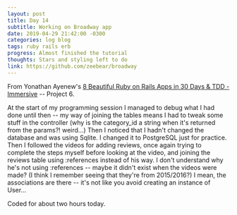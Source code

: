 ```yaml
---
layout: post
title: Day 14
subtitle: Working on Broadway app
date: 2019-04-29 21:42:00 -0300
categories: log blog
tags: ruby rails erb
progress: Almost finished the tutorial
thoughts: Stars and styling left to do
link: https://github.com/zeebear/broadway
---
```

From Yonathan Ayenew's [8 Beautiful Ruby on Rails Apps in 30 Days & TDD - Immersive](https://www.udemy.com/8-beautiful-ruby-on-rails-apps-in-30-days/) -- Project 6.

At the start of my programming session I managed to debug what I had done until then -- my way of joining the tables means I had to tweak some stuff in the controller (why is the category_id a string when it's returned from the params?! weird…) Then I noticed that I hadn't changed the database and was using Sqlite. I changed it to PostgreSQL just for practice. Then I followed the videos for adding reviews, once again trying to complete the steps myself before looking at the video, and joining the reviews table using :references instead of his way. I don't understand why he's not using :references -- maybe it didn't exist when the videos were made? (I think I remember seeing that they're from 2015/2016?) I mean, the associations are there -- it's not like you avoid creating an instance of User…

Coded for about two hours today.
